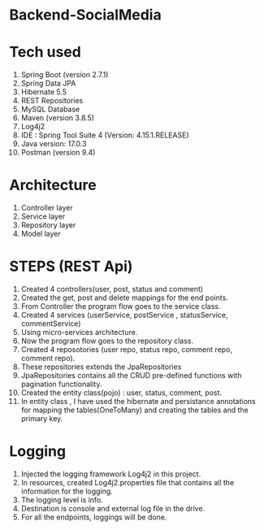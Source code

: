# Backend-SocialMedia

# Tech used 
1.  Spring Boot (version 2.7.1)
2.  Spring Data JPA
3.  Hibernate 5.5
4.  REST Repositories 
5.  MySQL Database
6.  Maven (version 3.8.5)
7.  Log4j2 
8.  IDE : Spring Tool Suite 4 (Version: 4.15.1.RELEASE)
9.  Java version: 17.0.3
10. Postman (version 9.4)

# Architecture

1. Controller layer
2. Service layer 
3. Repository layer
4. Model layer

# STEPS (REST Api)
1. Created 4 controllers(user, post, status and comment)
2. Created the get, post and delete mappings for the end points.
3. From Controller the program flow goes to the service class.
4. Created 4 services (userService, postService , statusService, commentService)
5. Using micro-services architecture.
6. Now the program flow goes to the repository class.
7. Created 4 reposotories (user repo, status repo, comment repo, comment repo).
8. These repositories extends the JpaRepositories
9. JpaRepositories contains all the CRUD pre-defined functions with pagination functionality.
10. Created the entity class(pojo) : user, status, comment, post.
11. In entity class , I have used the hibernate and persistance annotations for mapping the tables(OneToMany) and creating the tables and the primary key.

# Logging 
1. Injected the logging framework Log4j2 in this project.
2. In resources, created Log4j2.properties file that contains all the information for the logging.
3. The logging level is info.
4. Destination is console and external log file in the drive.
5. For all the endpoints, loggings will be done.
